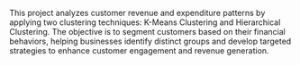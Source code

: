 This project analyzes customer revenue and expenditure patterns by applying two clustering techniques: K-Means Clustering and Hierarchical Clustering. The objective is to segment customers based on their financial behaviors, helping businesses identify distinct groups and develop targeted strategies to enhance customer engagement and revenue generation.
